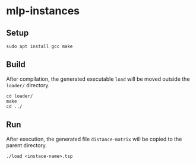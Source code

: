 # mlp-instances 

## Setup

```
sudo apt install gcc make
```

## Build

After compilation, the generated executable `load` will be moved outside the `loader/` directory.
```
cd loader/
make
cd ../
```
## Run

After execution, the generated file `distance-matrix` will be copied to the parent directory.
```
./load <instace-name>.tsp
```
